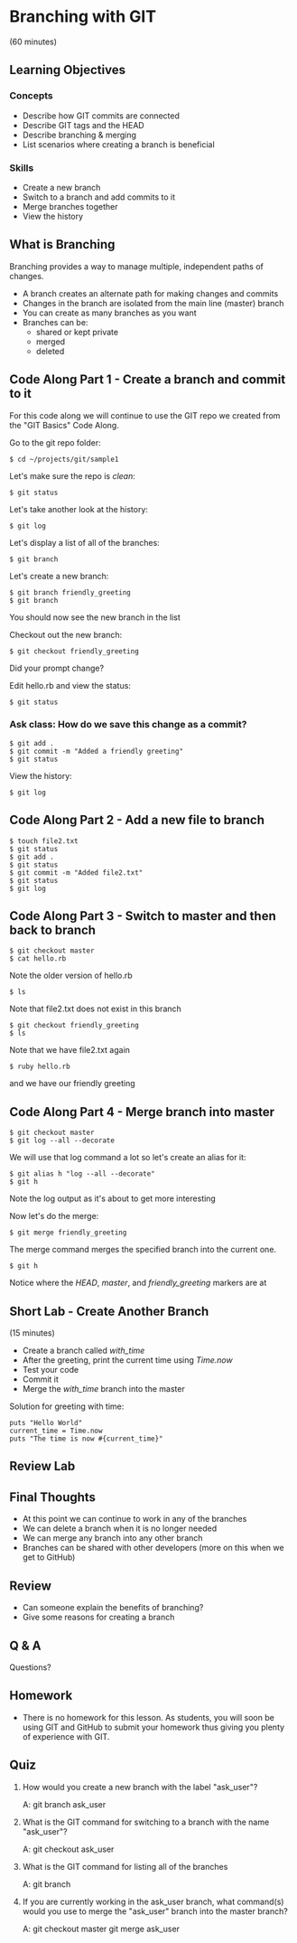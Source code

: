 # Branching with GIT
(60 minutes)

## Learning Objectives

### Concepts
* Describe how GIT commits are connected
* Describe GIT tags and the HEAD
* Describe branching & merging
* List scenarios where creating a branch is beneficial

### Skills
* Create a new branch
* Switch to a branch and add commits to it
* Merge branches together
* View the history

## What is Branching

Branching provides a way to manage multiple, independent paths of changes.

* A branch creates an alternate path for making changes and commits
* Changes in the branch are isolated from the main line (master) branch
* You can create as many branches as you want
* Branches can be:
    - shared or kept private
    - merged
    - deleted

## Code Along Part 1 - Create a branch and commit to it

For this code along we will continue to use the GIT repo we created from
the "GIT Basics" Code Along.

Go to the git repo folder:

    $ cd ~/projects/git/sample1

Let's make sure the repo is _clean_:

    $ git status

Let's take another look at the history:

    $ git log

Let's display a list of all of the branches:

    $ git branch

Let's create a new branch:

    $ git branch friendly_greeting
    $ git branch

You should now see the new branch in the list

Checkout out the new branch:

    $ git checkout friendly_greeting

Did your prompt change?

Edit hello.rb and view the status:

    $ git status

### Ask class: How do we save this change as a commit?

    $ git add .
    $ git commit -m "Added a friendly greeting"
    $ git status

View the history:

    $ git log

## Code Along Part 2 - Add a new file to branch

    $ touch file2.txt
    $ git status
    $ git add .
    $ git status
    $ git commit -m "Added file2.txt"
    $ git status
    $ git log

## Code Along Part 3 - Switch to master and then back to branch

    $ git checkout master
    $ cat hello.rb

Note the older version of hello.rb

    $ ls
Note that file2.txt does not exist in this branch

    $ git checkout friendly_greeting
    $ ls

Note that we have file2.txt again

    $ ruby hello.rb

and we have our friendly greeting

## Code Along Part 4 - Merge branch into master

    $ git checkout master
    $ git log --all --decorate

We will use that log command a lot so let's create an alias for it:

    $ git alias h "log --all --decorate"
    $ git h

Note the log output as it's about to get more interesting

Now let's do the merge:

    $ git merge friendly_greeting

The merge command merges the specified branch into the current one.

    $ git h

Notice where the *HEAD*, *master*, and *friendly_greeting* markers are at

## Short Lab - Create Another Branch
(15 minutes)

* Create a branch called *with_time*
* After the greeting, print the current time using *Time.now*
* Test your code
* Commit it
* Merge the *with_time* branch into the master

Solution for greeting with time:

    puts "Hello World"
    current_time = Time.now
    puts "The time is now #{current_time}"

## Review Lab

## Final Thoughts

* At this point we can continue to work in any of the branches
* We can delete a branch when it is no longer needed
* We can merge any branch into any other branch
* Branches can be shared with other developers (more on this when we get to GitHub)

## Review

* Can someone explain the benefits of branching?
* Give some reasons for creating a branch


## Q & A
Questions?


## Homework

* There is no homework for this lesson. As students, you will soon be using GIT and GitHub to submit your homework thus giving you plenty of experience with GIT.

## Quiz

1. How would you create a new branch with the label "ask_user"?

    A: git branch ask_user

2. What is the GIT command for switching to a branch with the name "ask_user"?

    A: git checkout ask_user

3. What is the GIT command for listing all of the branches

    A: git branch

4. If you are currently working in the ask_user branch, what command(s) would
   you use to merge the "ask_user" branch into the master branch?

    A:
      git checkout master
      git merge ask_user
